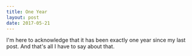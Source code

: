```yaml
---
title: One Year
layout: post
date: 2017-05-21
---
```


I'm here to acknowledge that it has been exactly one year since my last post.
And that's all I have to say about that.

